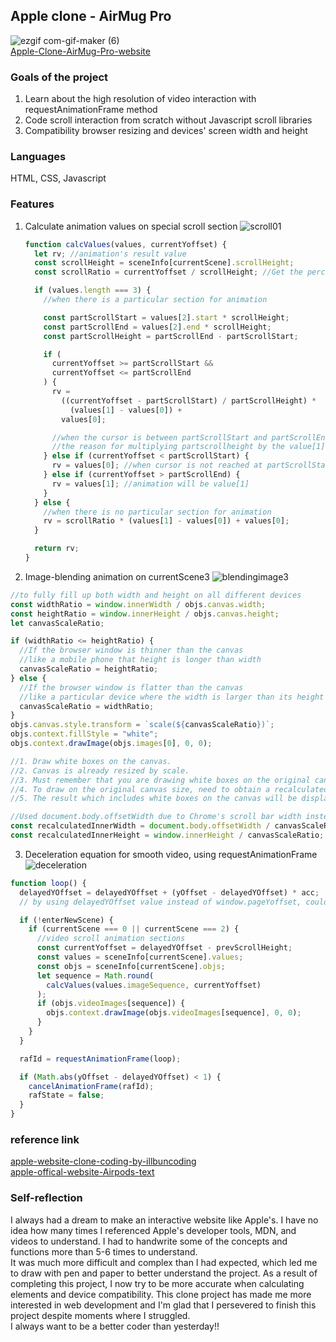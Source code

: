 ## Apple clone - AirMug Pro

![ezgif com-gif-maker (6)](https://user-images.githubusercontent.com/94214512/190973429-9ba5ed75-030c-4805-b45c-4d5a1b9c5603.gif)<br>
[Apple-Clone-AirMug-Pro-website](https://snazzy-malabi-fbabfd.netlify.app/)

### Goals of the project

1. Learn about the high resolution of video interaction with requestAnimationFrame method
2. Code scroll interaction from scratch without Javascript scroll libraries
3. Compatibility browser resizing and devices' screen width and height

### Languages

HTML, CSS, Javascript

### Features

1.  Calculate animation values on special scroll section
    ![scroll01](https://user-images.githubusercontent.com/94214512/187851225-396a1e0a-4aeb-4cd1-9d2f-637c48eab2ca.png)

    ```js
    function calcValues(values, currentYoffset) {
      let rv; //animation's result value
      const scrollHeight = sceneInfo[currentScene].scrollHeight;
      const scrollRatio = currentYoffset / scrollHeight; //Get the percentage of the scrolled range in the current scrolling section

      if (values.length === 3) {
        //when there is a particular section for animation

        const partScrollStart = values[2].start * scrollHeight;
        const partScrollEnd = values[2].end * scrollHeight;
        const partScrollHeight = partScrollEnd - partScrollStart;

        if (
          currentYoffset >= partScrollStart &&
          currentYoffset <= partScrollEnd
        ) {
          rv =
            ((currentYoffset - partScrollStart) / partScrollHeight) *
              (values[1] - values[0]) +
            values[0];

          //when the cursor is between partScrollStart and partScrollEnd, this value will be the animation value
          //the reason for multiplying partscrollheight by the value[1],[0] is to set the section where the animation is to be executed
        } else if (currentYoffset < partScrollStart) {
          rv = values[0]; //when cursor is not reached at partScrollStart, animation will be value[0] which is the initial value of animation
        } else if (currentYoffset > partScrollEnd) {
          rv = values[1]; //animation will be value[1]
        }
      } else {
        //when there is no particular section for animation
        rv = scrollRatio * (values[1] - values[0]) + values[0];
      }

      return rv;
    }
    ```

2.  Image-blending animation on currentScene3
    ![blendingimage3](https://user-images.githubusercontent.com/94214512/190972547-64aa69be-861a-46f7-9090-11ab46ea72b3.png)

```js
//to fully fill up both width and height on all different devices
const widthRatio = window.innerWidth / objs.canvas.width;
const heightRatio = window.innerHeight / objs.canvas.height;
let canvasScaleRatio;

if (widthRatio <= heightRatio) {
  //If the browser window is thinner than the canvas
  //like a mobile phone that height is longer than width
  canvasScaleRatio = heightRatio;
} else {
  //If the browser window is flatter than the canvas
  //like a particular device where the width is larger than its height
  canvasScaleRatio = widthRatio;
}
objs.canvas.style.transform = `scale(${canvasScaleRatio})`;
objs.context.fillStyle = "white";
objs.context.drawImage(objs.images[0], 0, 0);

//1. Draw white boxes on the canvas.
//2. Canvas is already resized by scale.
//3. Must remember that you are drawing white boxes on the original canvas size, not the resized canvas by canvasScaleRatio.
//4. To draw on the original canvas size, need to obtain a recalculatedInnerWidth value and recalculatedInnerheight value like below;
//5. The result which includes white boxes on the canvas will be displayed according to the scale which is canvasScaleRatio.

//Used document.body.offsetWidth due to Chrome's scroll bar width instead of window.innerwidth
const recalculatedInnerWidth = document.body.offsetWidth / canvasScaleRatio;
const recalculatedInnerHeight = window.innerHeight / canvasScaleRatio;
```

3.  Deceleration equation for smooth video, using requestAnimationFrame
    ![deceleration](https://user-images.githubusercontent.com/94214512/189497713-0ef2ad6c-6e8e-4611-beeb-81f4ec442be5.png)

```js
function loop() {
  delayedYOffset = delayedYOffset + (yOffset - delayedYOffset) * acc;
  // by using delayedYOffset value instead of window.pageYoffset, could make it scroll smoothly

  if (!enterNewScene) {
    if (currentScene === 0 || currentScene === 2) {
      //video scroll animation sections
      const currentYoffset = delayedYOffset - prevScrollHeight;
      const values = sceneInfo[currentScene].values;
      const objs = sceneInfo[currentScene].objs;
      let sequence = Math.round(
        calcValues(values.imageSequence, currentYoffset)
      );
      if (objs.videoImages[sequence]) {
        objs.context.drawImage(objs.videoImages[sequence], 0, 0);
      }
    }
  }

  rafId = requestAnimationFrame(loop);

  if (Math.abs(yOffset - delayedYOffset) < 1) {
    cancelAnimationFrame(rafId);
    rafState = false;
  }
}
```

### reference link

[apple-website-clone-coding-by-illbuncoding](https://www.inflearn.com/course/%EC%95%A0%ED%94%8C-%EC%9B%B9%EC%82%AC%EC%9D%B4%ED%8A%B8-%EC%9D%B8%ED%84%B0%EB%9E%99%EC%85%98-%ED%81%B4%EB%A1%A0/dashboard) <br>
[apple-offical-website-Airpods-text](https://www.apple.com/airpods-2nd-generation/)

### Self-reflection

I always had a dream to make an interactive website like Apple's.
I have no idea how many times I referenced Apple's developer tools, MDN, and videos to understand. I had to handwrite some of the concepts and functions more than 5-6 times to understand.<br>
It was much more difficult and complex than I had expected, which led me to draw with pen and paper to better understand the project. As a result of completing this project, I now try to be more accurate when calculating elements and device compatibility. This clone project has made me more interested in web development and I'm glad that I persevered to finish this project despite moments where I struggled. <br> I always want to be a better coder than yesterday!!
